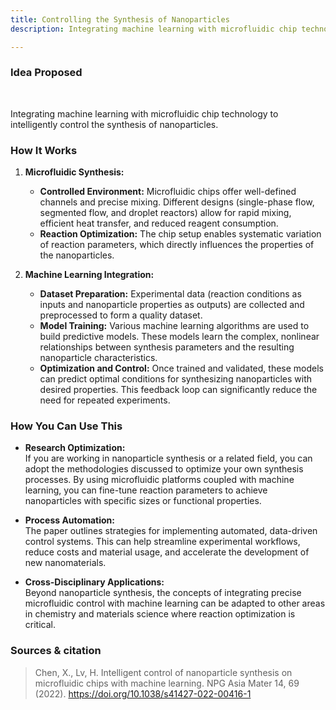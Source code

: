 ```yaml
---
title: Controlling the Synthesis of Nanoparticles
description: Integrating machine learning with microfluidic chip technology to intelligently control the synthesis of nanoparticles.

---
```

### Idea Proposed
<br>

Integrating machine learning with microfluidic chip technology to intelligently control the synthesis of nanoparticles.

### How It Works
1. **Microfluidic Synthesis:**  
   - **Controlled Environment:** Microfluidic chips offer well-defined channels and precise mixing. Different designs (single-phase flow, segmented flow, and droplet reactors) allow for rapid mixing, efficient heat transfer, and reduced reagent consumption.
   - **Reaction Optimization:** The chip setup enables systematic variation of reaction parameters, which directly influences the properties of the nanoparticles.

2. **Machine Learning Integration:**  
   - **Dataset Preparation:** Experimental data (reaction conditions as inputs and nanoparticle properties as outputs) are collected and preprocessed to form a quality dataset.
   - **Model Training:** Various machine learning algorithms are used to build predictive models. These models learn the complex, nonlinear relationships between synthesis parameters and the resulting nanoparticle characteristics.
   - **Optimization and Control:** Once trained and validated, these models can predict optimal conditions for synthesizing nanoparticles with desired properties. This feedback loop can significantly reduce the need for repeated experiments.

### How You Can Use This
- **Research Optimization:**  
  If you are working in nanoparticle synthesis or a related field, you can adopt the methodologies discussed to optimize your own synthesis processes. By using microfluidic platforms coupled with machine learning, you can fine-tune reaction parameters to achieve nanoparticles with specific sizes or functional properties.
  
- **Process Automation:**  
  The paper outlines strategies for implementing automated, data-driven control systems. This can help streamline experimental workflows, reduce costs and material usage, and accelerate the development of new nanomaterials.

- **Cross-Disciplinary Applications:**  
  Beyond nanoparticle synthesis, the concepts of integrating precise microfluidic control with machine learning can be adapted to other areas in chemistry and materials science where reaction optimization is critical.

### Sources & citation

> Chen, X., Lv, H. Intelligent control of nanoparticle synthesis on microfluidic chips with machine learning. NPG Asia Mater 14, 69 (2022). https://doi.org/10.1038/s41427-022-00416-1